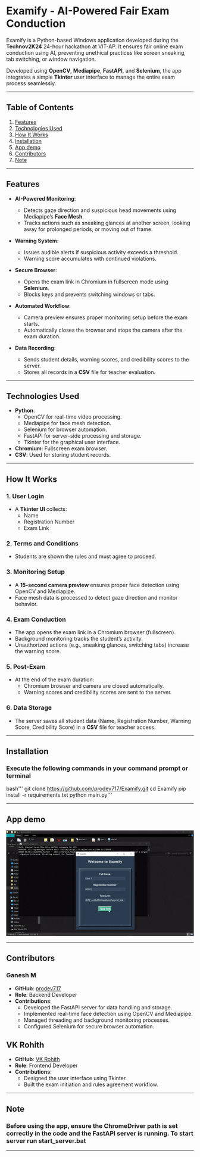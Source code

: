 # Examify - AI-Powered Fair Exam Conduction

Examify is a Python-based Windows application developed during the **Technov2K24** 24-hour hackathon at VIT-AP. It ensures fair online exam conduction using AI, preventing unethical practices like screen sneaking, tab switching, or window navigation.

Developed using **OpenCV**, **Mediapipe**, **FastAPI**, and **Selenium**, the app integrates a simple **Tkinter** user interface to manage the entire exam process seamlessly.

---

## Table of Contents

1. [Features](#features)
2. [Technologies Used](#technologies-used)
3. [How It Works](#how-it-works)
4. [Installation](#installation)
5. [App demo](#app-demo)
6. [Contributors](#contributors)
7. [Note](#note)

---

## Features

- **AI-Powered Monitoring**:
  - Detects gaze direction and suspicious head movements using Mediapipe’s **Face Mesh**.
  - Tracks actions such as sneaking glances at another screen, looking away for prolonged periods, or moving out of frame.
  
- **Warning System**:
  - Issues audible alerts if suspicious activity exceeds a threshold.
  - Warning score accumulates with continued violations.

- **Secure Browser**:
  - Opens the exam link in Chromium in fullscreen mode using **Selenium**.
  - Blocks keys and prevents switching windows or tabs.

- **Automated Workflow**:
  - Camera preview ensures proper monitoring setup before the exam starts.
  - Automatically closes the browser and stops the camera after the exam duration.

- **Data Recording**:
  - Sends student details, warning scores, and credibility scores to the server.
  - Stores all records in a **CSV** file for teacher evaluation.

---

## Technologies Used

- **Python**:
  - OpenCV for real-time video processing.
  - Mediapipe for face mesh detection.
  - Selenium for browser automation.
  - FastAPI for server-side processing and storage.
  - Tkinter for the graphical user interface.
- **Chromium**: Fullscreen exam browser.
- **CSV**: Used for storing student records.

---

## How It Works

### 1. User Login
- A **Tkinter UI** collects:
  - Name
  - Registration Number
  - Exam Link

### 2. Terms and Conditions
- Students are shown the rules and must agree to proceed.

### 3. Monitoring Setup
- A **15-second camera preview** ensures proper face detection using OpenCV and Mediapipe.
- Face mesh data is processed to detect gaze direction and monitor behavior.

### 4. Exam Conduction
- The app opens the exam link in a Chromium browser (fullscreen).
- Background monitoring tracks the student’s activity.
- Unauthorized actions (e.g., sneaking glances, switching tabs) increase the warning score.

### 5. Post-Exam
- At the end of the exam duration:
  - Chromium browser and camera are closed automatically.
  - Warning scores and credibility scores are sent to the server.

### 6. Data Storage
- The server saves all student data (Name, Registration Number, Warning Score, Credibility Score) in a **CSV** file for teacher access.

---

## Installation

### Execute the following commands in your command prompt or terminal
bash'''
git clone https://github.com/prodev717/Examify.git
cd Examify
pip install -r requirements.txt
python main.py'''

---

## App demo

![](demo.gif)

---

## Contributors

### Ganesh M
- **GitHub**: [prodev717](https://github.com/prodev717)  
- **Role**: Backend Developer  
- **Contributions**:
  - Developed the FastAPI server for data handling and storage.
  - Implemented real-time face detection using OpenCV and Mediapipe.
  - Managed threading and background monitoring processes.
  - Configured Selenium for secure browser automation.

## VK Rohith
- **GitHub**: [VK Rohith](https://github.com/RohiVK)  
- **Role**: Frontend Developer  
- **Contributions**:
  - Designed the user interface using Tkinter.
  - Built the exam initiation and rules agreement workflow.

---

## Note

### Before using the app, ensure the ChromeDriver path is set correctly in the code and the FastAPI server is running. To start server run start_server.bat

---
